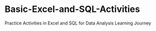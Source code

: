 # Basic-Excel-and-SQL-Activities
Practice Activities in Excel and SQL for Data Analysis Learning Journey
